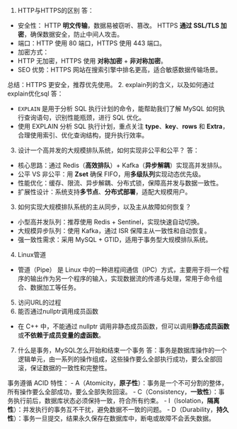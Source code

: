 1. HTTP与HTTPS的区别
答：
- 安全性：
    HTTP **明文传输**，数据易被窃听、篡改。
    HTTPS **通过 SSL/TLS 加密**，确保数据安全，防止中间人攻击。
- 端口：HTTP 使用 80 端口，HTTPS 使用 443 端口。
- 加密方式：
- HTTP 无加密，HTTPS 使用 **对称加密** + **非对称加密**。
- SEO 优势：HTTPS 网站在搜索引擎中排名更高，适合敏感数据传输场景。

总结：HTTPS 更安全，推荐优先使用。
2. explain列的含义，以及如何通过explain优化sql
答：
- `EXPLAIN` 是用于分析 SQL 执行计划的命令，能帮助我们了解 MySQL 如何执行查询语句，识别性能瓶颈，进行 SQL 优化。
- 使用 EXPLAIN 分析 SQL 执行计划，重点关注 **type**、**key**、**rows** 和 **Extra**，合理使用索引、优化查询结构，提升执行效率。
3. 设计一个高并发的大规模排队系统，如何实现非公平和公平？
答：
- 核心思路：通过 Redis（**高效排队**）+ Kafka（**异步解耦**）实现高并发排队。
- 公平 VS 非公平：用 **Zset** 确保 FIFO，用**多级队列**实现动态优先级。
- 性能优化：缓存、限流、异步解耦、分布式锁，保障高并发与数据一致性。
- 扩展性设计：系统支持**多节点**、**分布式部署**，适配大规模用户。
3. 如何实现大规模排队系统的主从同步，以及主从故障如何恢复？
- 小型高并发队列：推荐使用 Redis + Sentinel，实现快速自动切换。
- 大规模异步队列：使用 Kafka，通过 ISR 保障主从一致性和自动恢复。
- 强一致性需求：采用 MySQL + GTID，适用于事务型大规模排队系统。
4.  Linux管道
- 管道（Pipe） 是 Linux 中的一种进程间通信（IPC）方式，主要用于将一个程序的输出作为另一个程序的输入，实现数据流的传递与处理，常用于命令组合、数据加工等任务。
5. 访问URL的过程
6. 能否通过nullptr调用成员函数
- 在 C++ 中，不能通过 nullptr 调用非静态成员函数，但可以调用**静态成员函数**或**不依赖于成员变量的虚函数**。
7. 什么是事务，MySQL怎么开始和结束一个事务
答：事务是数据库操作的一个逻辑单元，由一系列的操作组成，这些操作要么全部执行成功，要么全部回滚，保证数据的一致性和完整性。

事务遵循 ACID 特性：
    - A（Atomicity，**原子性**）：事务是一个不可分割的整体，所有操作要么全部成功，要么全部失败回滚。
    - C（Consistency，**一致性**）：事务执行前后，数据库状态必须保持一致，符合所有约束。
    - I（Isolation，**隔离性**）：并发执行的事务互不干扰，避免数据不一致的问题。
    - D（Durability，**持久性**）：事务一旦提交，结果永久保存在数据库中，断电或故障不会丢失数据。

